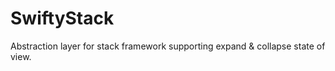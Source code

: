 # SwiftyStack
Abstraction layer for stack framework supporting expand &amp; collapse state of view.
